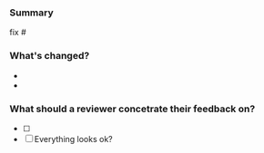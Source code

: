 <!-- Thank you for submitting a Pull Request!

Don't worry, these HTML comments won't render in your issue.
Feel free to delete them once you've read them :) -->

### Summary
<!-- Please describe the purpose of this PR.
Is it fixing a bug or adding a feature?

Please reference relevant issue numbers with action words to close them if relevant. -->

fix #<!-- Enter relevant issue number here -->

### What's changed?
<!-- You can use this section to go into more detail about what's changed.
We recommend using bullet points. -->

- <!-- Enter details of changed filename here -->
-

### What should a reviewer concetrate their feedback on?
<!-- You can use this section to request specific feedback.
We recommend using check boxes. -->

- [ ] <!-- Enter request for specific feedback here -->
- [ ] Everything looks ok?
